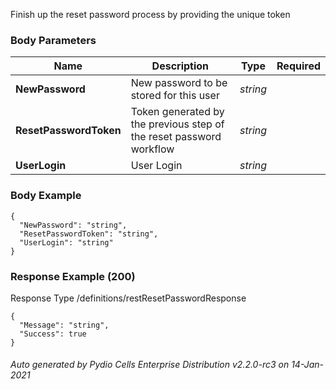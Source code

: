 






 
Finish up the reset password process by providing the unique token  


### Body Parameters

Name | Description | Type | Required
---|---|---|---
**NewPassword** | New password to be stored for this user | _string_ |   
**ResetPasswordToken** | Token generated by the previous step of the reset password workflow | _string_ |   
**UserLogin** | User Login | _string_ |   


### Body Example
```
{
  "NewPassword": "string",
  "ResetPasswordToken": "string",
  "UserLogin": "string"
}
```






### Response Example (200)
Response Type /definitions/restResetPasswordResponse

```
{
  "Message": "string",
  "Success": true
}
```




###### Auto generated by Pydio Cells Enterprise Distribution v2.2.0-rc3 on 14-Jan-2021
